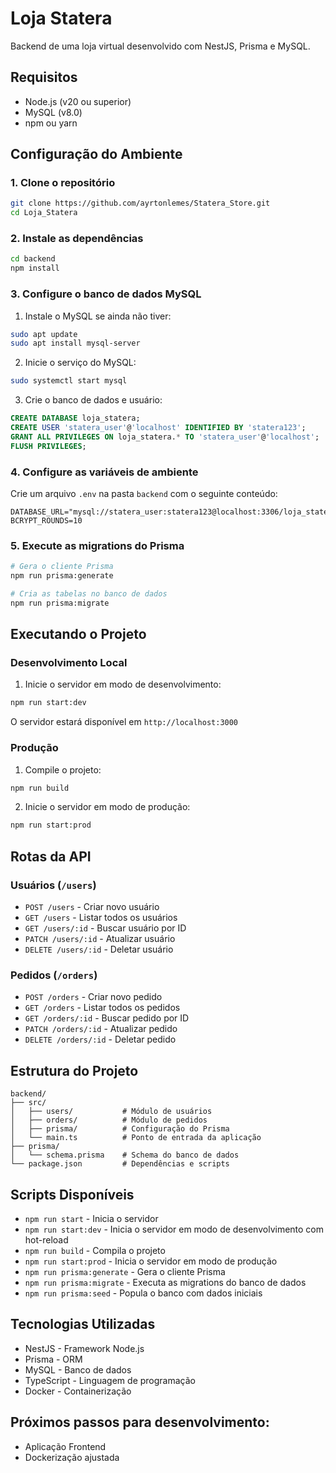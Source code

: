# Loja Statera

Backend de uma loja virtual desenvolvido com NestJS, Prisma e MySQL.

## Requisitos

- Node.js (v20 ou superior)
- MySQL (v8.0)
- npm ou yarn

## Configuração do Ambiente

### 1. Clone o repositório
```bash
git clone https://github.com/ayrtonlemes/Statera_Store.git
cd Loja_Statera
```

### 2. Instale as dependências
```bash
cd backend
npm install
```

### 3. Configure o banco de dados MySQL

1. Instale o MySQL se ainda não tiver:
```bash
sudo apt update
sudo apt install mysql-server
```

2. Inicie o serviço do MySQL:
```bash
sudo systemctl start mysql
```

3. Crie o banco de dados e usuário:
```sql
CREATE DATABASE loja_statera;
CREATE USER 'statera_user'@'localhost' IDENTIFIED BY 'statera123';
GRANT ALL PRIVILEGES ON loja_statera.* TO 'statera_user'@'localhost';
FLUSH PRIVILEGES;
```

### 4. Configure as variáveis de ambiente

Crie um arquivo `.env` na pasta `backend` com o seguinte conteúdo:
```env
DATABASE_URL="mysql://statera_user:statera123@localhost:3306/loja_statera"
BCRYPT_ROUNDS=10
```

### 5. Execute as migrations do Prisma

```bash
# Gera o cliente Prisma
npm run prisma:generate

# Cria as tabelas no banco de dados
npm run prisma:migrate
```

## Executando o Projeto

### Desenvolvimento Local

1. Inicie o servidor em modo de desenvolvimento:
```bash
npm run start:dev
```

O servidor estará disponível em `http://localhost:3000`

### Produção

1. Compile o projeto:
```bash
npm run build
```

2. Inicie o servidor em modo de produção:
```bash
npm run start:prod
```

## Rotas da API

### Usuários (`/users`)

- `POST /users` - Criar novo usuário
- `GET /users` - Listar todos os usuários
- `GET /users/:id` - Buscar usuário por ID
- `PATCH /users/:id` - Atualizar usuário
- `DELETE /users/:id` - Deletar usuário

### Pedidos (`/orders`)

- `POST /orders` - Criar novo pedido
- `GET /orders` - Listar todos os pedidos
- `GET /orders/:id` - Buscar pedido por ID
- `PATCH /orders/:id` - Atualizar pedido
- `DELETE /orders/:id` - Deletar pedido

## Estrutura do Projeto

```
backend/
├── src/
│   ├── users/           # Módulo de usuários
│   ├── orders/          # Módulo de pedidos
│   ├── prisma/          # Configuração do Prisma
│   └── main.ts          # Ponto de entrada da aplicação
├── prisma/
│   └── schema.prisma    # Schema do banco de dados
└── package.json         # Dependências e scripts
```

## Scripts Disponíveis

- `npm run start` - Inicia o servidor
- `npm run start:dev` - Inicia o servidor em modo de desenvolvimento com hot-reload
- `npm run build` - Compila o projeto
- `npm run start:prod` - Inicia o servidor em modo de produção
- `npm run prisma:generate` - Gera o cliente Prisma
- `npm run prisma:migrate` - Executa as migrations do banco de dados
- `npm run prisma:seed` - Popula o banco com dados iniciais

## Tecnologias Utilizadas

- NestJS - Framework Node.js
- Prisma - ORM
- MySQL - Banco de dados
- TypeScript - Linguagem de programação
- Docker - Containerização

## Próximos passos para desenvolvimento:

- Aplicação Frontend
- Dockerização ajustada
